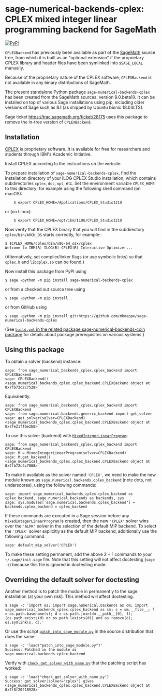 # sage-numerical-backends-cplex: CPLEX mixed integer linear programming backend for SageMath

[![PyPI](https://img.shields.io/pypi/v/sage-numerical-backends-cplex)](https://pypi.org/project/sage-numerical-backends-cplex/ "PyPI: sage-numerical-backends-cplex")

`CPLEXBackend` has previously been available as part of the [SageMath](http://www.sagemath.org/) source tree,
from which it is built as an "optional extension" if the proprietary CPLEX library and header files have been symlinked into `$SAGE_LOCAL` manually.

Because of the proprietary nature of the CPLEX software, `CPLEXBackend` is not available in any binary distributions of SageMath.

The present standalone Python package `sage-numerical-backends-cplex` has been created from the SageMath sources, version 9.0.beta10.  It can be installed on top of various Sage installations using pip, including older versions of Sage such as 8.1 (as shipped by Ubuntu bionic 18.04LTS).

Sage ticket https://trac.sagemath.org/ticket/28175 uses this package to remove the in-tree version of `CPLEXBackend`.

## Installation

[CPLEX](https://www.ibm.com/products/ilog-cplex-optimization-studio)
is proprietary software.  It is available for free for researchers and students through IBM's Academic Initiative.

Install CPLEX according to the instructions on the website.

To prepare installation of `sage-numerical-backends-cplex`, find the installation directory of your ILOG CPLEX Studio installation, which contains subdirectories ``cplex``, ``doc``, ``opl``, etc. Set the environment variable ``CPLEX_HOME`` to this directory; for example using the following shell command (on macOS):

        $ export CPLEX_HOME=/Applications/CPLEX_Studio1210

or (on Linux):

        $ export CPLEX_HOME=/opt/ibm/ILOG/CPLEX_Studio1210

Now verify that the CPLEX binary that you will find in the subdirectory ``cplex/bin/ARCH_OS`` starts correctly, for example::

    $ $CPLEX_HOME/cplex/bin/x86-64_osx/cplex
    Welcome to IBM(R) ILOG(R) CPLEX(R) Interactive Optimizer...

(Alternatively, set compiler/linker flags (or use symbolic links) so that `cplex.h` and `libcplex.so` can be found.)

Now install this package from PyPI using

    $ sage -python -m pip install sage-numerical-backends-cplex

or from a checked out source tree using

    $ sage -python -m pip install .

or from GitHub using

    $ sage -python -m pip install git+https://github.com/mkoeppe/sage-numerical-backends-cplex

(See [`build.yml` in the related package sage-numerical-backends-coin package](https://github.com/mkoeppe/sage-numerical-backends-coin/blob/master/.github/workflows/build.yml) for details about package prerequisites on various systems.)

## Using this package

To obtain a solver (backend) instance:

    sage: from sage_numerical_backends_cplex.cplex_backend import CPLEXBackend
    sage: CPLEXBackend()
    <sage_numerical_backends_cplex.cplex_backend.CPLEXBackend object at 0x7fb72c2c7528>

Equivalently:

    sage: from sage_numerical_backends_cplex.cplex_backend import CPLEXBackend
    sage: from sage.numerical.backends.generic_backend import get_solver
    sage: get_solver(solver=CPLEXBackend)
    <sage_numerical_backends_cplex.cplex_backend.CPLEXBackend object at 0x7fe21ffbe2b8>

To use this solver (backend) with [`MixedIntegerLinearProgram`](http://doc.sagemath.org/html/en/reference/numerical/sage/numerical/mip.html):

    sage: from sage_numerical_backends_cplex.cplex_backend import CPLEXBackend
    sage: M = MixedIntegerLinearProgram(solver=CPLEXBackend)
    sage: M.get_backend()
    <sage_numerical_backends_cplex.cplex_backend.CPLEXBackend object at 0x7fb72c2c7868>

To make it available as the solver named `'CPLEX'`, we need to make the new module
known as `sage.numerical.backends.cplex_backend` (note dots, not underscores), using
the following commands:

    sage: import sage_numerical_backends_cplex.cplex_backend as cplex_backend, sage.numerical.backends as backends, sys
    sage: sys.modules['sage.numerical.backends.cplex_backend'] = backends.cplex_backend = cplex_backend

If these commands are executed in a Sage session before any `MixedIntegerLinearProgram` is created, then
the new `'CPLEX'` solver wins over the `'GLPK'` solver in the selection of the default MIP backend.
To select the `'CPLEX'` solver explicitly as the default MIP backend, additionally use the following command.

    sage: default_mip_solver('CPLEX')

To make these setting permanent, add the above 2 + 1 commands to your `~/.sage/init.sage` file.
Note that this setting will not affect doctesting (`sage -t`) because this file is ignored in doctesting mode.

## Overriding the default solver for doctesting

Another method is to patch the module in permanently to the sage installation (at your own risk).
This method will affect doctesting.

    $ sage -c 'import os; import sage.numerical.backends as dm; import sage_numerical_backends_cplex.cplex_backend as sm; s = sm.__file__; f = os.path.basename(s); d = os.path.join(dm.__path__[0], f); (os.path.exists(d) or os.path.lexists(d)) and os.remove(d); os.symlink(s, d);'

Or use the script [`patch_into_sage_module.py`](patch_into_sage_module.py) in the source distribution that does the same:

    $ sage -c 'load("patch_into_sage_module.py")'
    Success: Patched in the module as sage.numerical.backends.cplex_backend

Verify with [`check_get_solver_with_name.py`](check_get_solver_with_name.py) that the patching script has worked:

    $ sage -c 'load("check_get_solver_with_name.py")'
    Success: get_solver(solver='cplex') gives <sage_numerical_backends_cplex.cplex_backend.CPLEXBackend object at 0x7f8f20218528>
